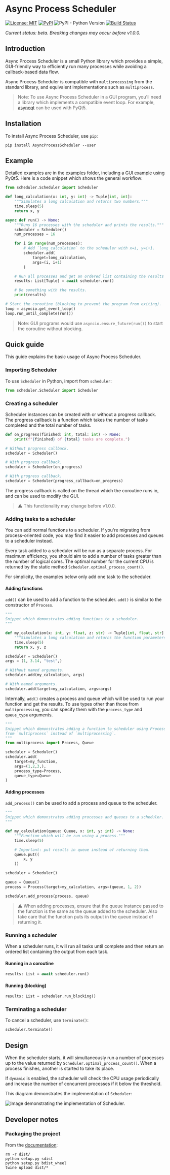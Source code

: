# Async Process Scheduler

[![License: MIT](https://img.shields.io/badge/License-MIT-blue.svg)](https://opensource.org/licenses/MIT)
[![PyPI](https://img.shields.io/pypi/v/AsyncProcessScheduler)](https://pypi.org/project/AsyncProcessScheduler)
![PyPI - Python Version](https://img.shields.io/pypi/pyversions/AsyncProcessScheduler)
[![Build Status](https://travis-ci.org/CabbageDevelopment/async-process-scheduler.svg?branch=master)](https://travis-ci.org/CabbageDevelopment/async-process-scheduler)

*Current status: beta. Breaking changes may occur before v1.0.0.*

## Introduction

Async Process Scheduler is a small Python library which provides a simple, GUI-friendly way to efficiently run many processes while avoiding a callback-based data flow. 

Async Process Scheduler is compatible with `multiprocessing` from the standard library, and equivalent implementations such as `multiprocess`.

> Note: To use Async Process Scheduler in a GUI program, you'll need a library which implements a compatible event loop. For example, [asyncqt](https://github.com/gmarull/asyncqt) can be used with PyQt5.

## Installation

To install Async Process Scheduler, use `pip`:

```
pip install AsyncProcessScheduler --user
```

## Example

Detailed examples are in the [examples](/examples) folder, including a [GUI example](/examples/gui/gui.py) using PyQt5. Here is a code snippet which shows the general workflow:

```python
from scheduler.Scheduler import Scheduler

def long_calculation(x: int, y: int) -> Tuple[int, int]:
    """Simulates a long calculation and returns two numbers."""
    time.sleep(5)
    return x, y

async def run() -> None:
    """Runs 16 processes with the scheduler and prints the results."""
    scheduler = Scheduler()
    num_processes = 16

    for i in range(num_processes):
        # Add `long_calculation` to the scheduler with x=i, y=i+1.
        scheduler.add(
            target=long_calculation, 
            args=(i, i+1)
        ) 

    # Run all processes and get an ordered list containing the results from each.
    results: List[Tuple] = await scheduler.run()

    # Do something with the results.
    print(results)

# Start the coroutine (blocking to prevent the program from exiting).
loop = asyncio.get_event_loop() 
loop.run_until_complete(run())
```

> Note: GUI programs would use `asyncio.ensure_future(run())` to start the coroutine without blocking.

## Quick guide

This guide explains the basic usage of Async Process Scheduler.

### Importing Scheduler

To use `Scheduler` in Python, import from `scheduler`:

```python
from scheduler.Scheduler import Scheduler
```

### Creating a scheduler

Scheduler instances can be created with or without a progress callback. The progress callback is a function which takes the number of tasks completed and the total number of tasks. 

```python
def on_progress(finished: int, total: int) -> None:
    print(f"{finished} of {total} tasks are complete.")

# Without progress callback.
scheduler = Scheduler()

# With progress callback.
scheduler = Scheduler(on_progress)

# With progress callback.
scheduler = Scheduler(progress_callback=on_progress)
```

The progress callback is called on the thread which the coroutine runs in, and can be used to modify the GUI.

> :warning: This functionality may change before v1.0.0.

### Adding tasks to a scheduler

You can add normal functions to a scheduler. If you're migrating from process-oriented code, you may find it easier to add processes and queues to a scheduler instead.

Every task added to a scheduler will be run as a separate process. For maximum efficiency, you should aim to add a number of tasks greater than the number of logical cores. The optimal number for the current CPU is returned by the static method `Scheduler.optimal_process_count()`.

For simplicity, the examples below only add one task to the scheduler.

#### Adding functions

`add()` can be used to add a function to the scheduler. `add()` is similar to the constructor of `Process`.

```python
"""
Snippet which demonstrates adding functions to a scheduler.
"""

def my_calculation(x: int, y: float, z: str) -> Tuple[int, float, str]:
    """Simulates a long calculation and returns the function parameters."""
    time.sleep(5)
    return x, y, z

scheduler = Scheduler()
args = (1, 3.14, "test",)

# Without named arguments.
scheduler.add(my_calculation, args)

# With named arguments.
scheduler.add(target=my_calculation, args=args)
```

Internally, `add()` creates a process and queue which will be used to run your function and get the results. To use types other than those from `multiprocessing`, you can specify them with the `process_type` and `queue_type` arguments.

```python
"""
Snippet which demonstrates adding a function to scheduler using Processes and Queues
from `multiprocess` instead of `multiprocessing`.
"""
from multiprocess import Process, Queue

scheduler = Scheduler()
scheduler.add(
    target=my_function,
    args=(1,2,3,),
    process_type=Process,
    queue_type=Queue
)
```

#### Adding processes

`add_process()` can be used to add a process and queue to the scheduler.

```python
"""
Snippet which demonstrates adding processes and queues to a scheduler.
"""

def my_calculation(queue: Queue, x: int, y: int) -> None:
    """Function which will be run using a process."""
    time.sleep(5)

    # Important: put results in queue instead of returning them.
    queue.put((
        x, y
    ))

scheduler = Scheduler()

queue = Queue()
process = Process(target=my_calculation, args=(queue, 1, 2))

scheduler.add_process(process, queue)
```

> :warning: When adding processes, ensure that the queue instance passed to the function is the same as the queue added to the scheduler. Also take care that the function puts its output in the queue instead of returning it.

### Running a scheduler

When a scheduler runs, it will run all tasks until complete and then return an ordered list containing the output from each task.

#### Running in a coroutine

```python
results: List = await scheduler.run()
```

#### Running (blocking)

```python
results: List = scheduler.run_blocking()
```

### Terminating a scheduler

To cancel a scheduler, use `terminate()`:

```python
scheduler.terminate()
```

## Design

When the scheduler starts, it will simultaneously run a number of processes up to the value returned by `Scheduler.optimal_process_count()`. When a process finishes, another is started to take its place.

If `dynamic` is enabled, the scheduler will check the CPU usage periodically and increase the number of concurrent processes if it below the threshold.

This diagram demonstrates the implementation of `Scheduler`:

![Image demonstrating the implementation of Scheduler.](/docs/images/scheduler.png)

## Developer notes

### Packaging the project

From the [documentation](https://packaging.python.org/guides/distributing-packages-using-setuptools/#packaging-your-project):

```
rm -r dist/
python setup.py sdist
python setup.py bdist_wheel
twine upload dist/*
```